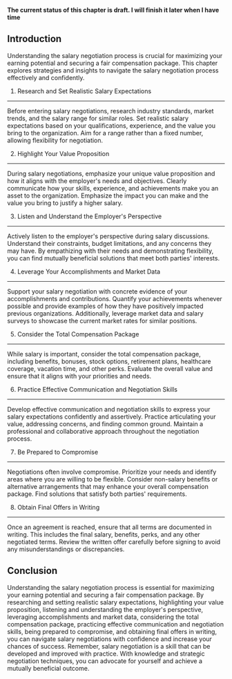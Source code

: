 **The current status of this chapter is draft. I will finish it later when I have time**

Introduction
------------

Understanding the salary negotiation process is crucial for maximizing your earning potential and securing a fair compensation package. This chapter explores strategies and insights to navigate the salary negotiation process effectively and confidently.

1. Research and Set Realistic Salary Expectations
-------------------------------------------------

Before entering salary negotiations, research industry standards, market trends, and the salary range for similar roles. Set realistic salary expectations based on your qualifications, experience, and the value you bring to the organization. Aim for a range rather than a fixed number, allowing flexibility for negotiation.

2. Highlight Your Value Proposition
-----------------------------------

During salary negotiations, emphasize your unique value proposition and how it aligns with the employer's needs and objectives. Clearly communicate how your skills, experience, and achievements make you an asset to the organization. Emphasize the impact you can make and the value you bring to justify a higher salary.

3. Listen and Understand the Employer's Perspective
---------------------------------------------------

Actively listen to the employer's perspective during salary discussions. Understand their constraints, budget limitations, and any concerns they may have. By empathizing with their needs and demonstrating flexibility, you can find mutually beneficial solutions that meet both parties' interests.

4. Leverage Your Accomplishments and Market Data
------------------------------------------------

Support your salary negotiation with concrete evidence of your accomplishments and contributions. Quantify your achievements whenever possible and provide examples of how they have positively impacted previous organizations. Additionally, leverage market data and salary surveys to showcase the current market rates for similar positions.

5. Consider the Total Compensation Package
------------------------------------------

While salary is important, consider the total compensation package, including benefits, bonuses, stock options, retirement plans, healthcare coverage, vacation time, and other perks. Evaluate the overall value and ensure that it aligns with your priorities and needs.

6. Practice Effective Communication and Negotiation Skills
----------------------------------------------------------

Develop effective communication and negotiation skills to express your salary expectations confidently and assertively. Practice articulating your value, addressing concerns, and finding common ground. Maintain a professional and collaborative approach throughout the negotiation process.

7. Be Prepared to Compromise
----------------------------

Negotiations often involve compromise. Prioritize your needs and identify areas where you are willing to be flexible. Consider non-salary benefits or alternative arrangements that may enhance your overall compensation package. Find solutions that satisfy both parties' requirements.

8. Obtain Final Offers in Writing
---------------------------------

Once an agreement is reached, ensure that all terms are documented in writing. This includes the final salary, benefits, perks, and any other negotiated terms. Review the written offer carefully before signing to avoid any misunderstandings or discrepancies.

Conclusion
----------

Understanding the salary negotiation process is essential for maximizing your earning potential and securing a fair compensation package. By researching and setting realistic salary expectations, highlighting your value proposition, listening and understanding the employer's perspective, leveraging accomplishments and market data, considering the total compensation package, practicing effective communication and negotiation skills, being prepared to compromise, and obtaining final offers in writing, you can navigate salary negotiations with confidence and increase your chances of success. Remember, salary negotiation is a skill that can be developed and improved with practice. With knowledge and strategic negotiation techniques, you can advocate for yourself and achieve a mutually beneficial outcome.
